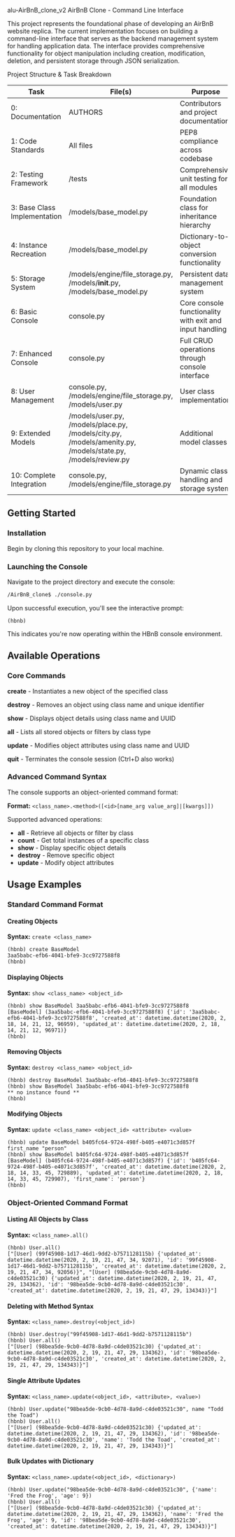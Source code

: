 alu-AirBnB_clone_v2
 AirBnB Clone - Command Line Interface

This project represents the foundational phase of developing an AirBnB website replica. The current implementation focuses on building a command-line interface that serves as the backend management system for handling application data. The interface provides comprehensive functionality for object manipulation including creation, modification, deletion, and persistent storage through JSON serialization.

Project Structure & Task Breakdown

| Task | File(s) | Purpose |
|------|---------|---------|
| 0: Documentation | AUTHORS | Contributors and project documentation |
| 1: Code Standards | All files | PEP8 compliance across codebase |
| 2: Testing Framework | /tests | Comprehensive unit testing for all modules |
| 3: Base Class Implementation | /models/base_model.py | Foundation class for inheritance hierarchy |
| 4: Instance Recreation | /models/base_model.py | Dictionary-to-object conversion functionality |
| 5: Storage System | /models/engine/file_storage.py, /models/__init__.py, /models/base_model.py | Persistent data management system |
| 6: Basic Console | console.py | Core console functionality with exit and input handling |
| 7: Enhanced Console | console.py | Full CRUD operations through console interface |
| 8: User Management | console.py, /models/engine/file_storage.py, /models/user.py | User class implementation |
| 9: Extended Models | /models/user.py, /models/place.py, /models/city.py, /models/amenity.py, /models/state.py, /models/review.py | Additional model classes |
| 10: Complete Integration | console.py, /models/engine/file_storage.py | Dynamic class handling and storage system |

## Getting Started

### Installation
Begin by cloning this repository to your local machine.

### Launching the Console
Navigate to the project directory and execute the console:

```bash
/AirBnB_clone$ ./console.py
```

Upon successful execution, you'll see the interactive prompt:
```
(hbnb)
```

This indicates you're now operating within the HBnB console environment.

## Available Operations

### Core Commands

**create** - Instantiates a new object of the specified class

**destroy** - Removes an object using class name and unique identifier

**show** - Displays object details using class name and UUID

**all** - Lists all stored objects or filters by class type

**update** - Modifies object attributes using class name and UUID

**quit** - Terminates the console session (Ctrl+D also works)

### Advanced Command Syntax

The console supports an object-oriented command format:

**Format:** `<class_name>.<method>([<id>[name_arg value_arg]|[kwargs]])`

Supported advanced operations:
- **all** - Retrieve all objects or filter by class
- **count** - Get total instances of a specific class
- **show** - Display specific object details
- **destroy** - Remove specific object
- **update** - Modify object attributes

## Usage Examples

### Standard Command Format

#### Creating Objects
**Syntax:** `create <class_name>`

```
(hbnb) create BaseModel
3aa5babc-efb6-4041-bfe9-3cc9727588f8
(hbnb)
```

#### Displaying Objects
**Syntax:** `show <class_name> <object_id>`

```
(hbnb) show BaseModel 3aa5babc-efb6-4041-bfe9-3cc9727588f8
[BaseModel] (3aa5babc-efb6-4041-bfe9-3cc9727588f8) {'id': '3aa5babc-efb6-4041-bfe9-3cc9727588f8', 'created_at': datetime.datetime(2020, 2, 18, 14, 21, 12, 96959), 'updated_at': datetime.datetime(2020, 2, 18, 14, 21, 12, 96971)}
(hbnb)
```

#### Removing Objects
**Syntax:** `destroy <class_name> <object_id>`

```
(hbnb) destroy BaseModel 3aa5babc-efb6-4041-bfe9-3cc9727588f8
(hbnb) show BaseModel 3aa5babc-efb6-4041-bfe9-3cc9727588f8
** no instance found **
(hbnb)
```

#### Modifying Objects
**Syntax:** `update <class_name> <object_id> <attribute> <value>`

```
(hbnb) update BaseModel b405fc64-9724-498f-b405-e4071c3d857f first_name "person"
(hbnb) show BaseModel b405fc64-9724-498f-b405-e4071c3d857f
[BaseModel] (b405fc64-9724-498f-b405-e4071c3d857f) {'id': 'b405fc64-9724-498f-b405-e4071c3d857f', 'created_at': datetime.datetime(2020, 2, 18, 14, 33, 45, 729889), 'updated_at': datetime.datetime(2020, 2, 18, 14, 33, 45, 729907), 'first_name': 'person'}
(hbnb)
```

### Object-Oriented Command Format

#### Listing All Objects by Class
**Syntax:** `<class_name>.all()`

```
(hbnb) User.all()
["[User] (99f45908-1d17-46d1-9dd2-b7571128115b) {'updated_at': datetime.datetime(2020, 2, 19, 21, 47, 34, 92071), 'id': '99f45908-1d17-46d1-9dd2-b7571128115b', 'created_at': datetime.datetime(2020, 2, 19, 21, 47, 34, 92056)}", "[User] (98bea5de-9cb0-4d78-8a9d-c4de03521c30) {'updated_at': datetime.datetime(2020, 2, 19, 21, 47, 29, 134362), 'id': '98bea5de-9cb0-4d78-8a9d-c4de03521c30', 'created_at': datetime.datetime(2020, 2, 19, 21, 47, 29, 134343)}"]
```

#### Deleting with Method Syntax
**Syntax:** `<class_name>.destroy(<object_id>)`

```
(hbnb) User.destroy("99f45908-1d17-46d1-9dd2-b7571128115b")
(hbnb) User.all()
["[User] (98bea5de-9cb0-4d78-8a9d-c4de03521c30) {'updated_at': datetime.datetime(2020, 2, 19, 21, 47, 29, 134362), 'id': '98bea5de-9cb0-4d78-8a9d-c4de03521c30', 'created_at': datetime.datetime(2020, 2, 19, 21, 47, 29, 134343)}"]
```

#### Single Attribute Updates
**Syntax:** `<class_name>.update(<object_id>, <attribute>, <value>)`

```
(hbnb) User.update("98bea5de-9cb0-4d78-8a9d-c4de03521c30", name "Todd the Toad")
(hbnb) User.all()
["[User] (98bea5de-9cb0-4d78-8a9d-c4de03521c30) {'updated_at': datetime.datetime(2020, 2, 19, 21, 47, 29, 134362), 'id': '98bea5de-9cb0-4d78-8a9d-c4de03521c30', 'name': 'Todd the Toad', 'created_at': datetime.datetime(2020, 2, 19, 21, 47, 29, 134343)}"]
```

#### Bulk Updates with Dictionary
**Syntax:** `<class_name>.update(<object_id>, <dictionary>)`

```
(hbnb) User.update("98bea5de-9cb0-4d78-8a9d-c4de03521c30", {'name': 'Fred the Frog', 'age': 9})
(hbnb) User.all()
["[User] (98bea5de-9cb0-4d78-8a9d-c4de03521c30) {'updated_at': datetime.datetime(2020, 2, 19, 21, 47, 29, 134362), 'name': 'Fred the Frog', 'age': 9, 'id': '98bea5de-9cb0-4d78-8a9d-c4de03521c30', 'created_at': datetime.datetime(2020, 2, 19, 21, 47, 29, 134343)}"]
```
